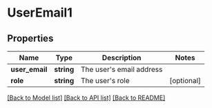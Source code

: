 # UserEmail1

## Properties
Name | Type | Description | Notes
------------ | ------------- | ------------- | -------------
**user_email** | **string** | The user&#39;s email address | 
**role** | **string** | The user&#39;s role | [optional] 

[[Back to Model list]](../README.md#documentation-for-models) [[Back to API list]](../README.md#documentation-for-api-endpoints) [[Back to README]](../README.md)


